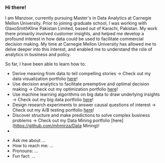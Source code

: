 ### Hi there!

I am Manzoor, currently pursuing Master's in Data Analytics at Carnegie Mellon University. Prior to joining graduate school, I was working with GlaxoSmithKline Pakistan Limited, based out of Karachi, Pakistan. My work there primarily involved customer insights, and helped me develop a profound interest in how data could be used to facilitate commercial decision making. My time at Carnegie Mellon University has allowed me to delve deeper into this interest, and enabled me to understand the role of analytics in business and policy. 

So far, I have been able to learn how to:

* Derive meaning from data to tell compelling stories -> Check out my data visualization portfolio [here](https://github.com/mhmirza/DataViz)!
* Use decision analytics to facilitate preemptive and optimal decision making -> Check out my optimization portfolio [here](https://github.com/mhmirza/Optimization)!
* Use machine learning algorithms on big data to draw underlying insights -> Check out my big data portfolio [here](https://github.com/mhmirza/BigData)!
* Design research experiments to answer causal questions of interest -> Check out my A/B testing portfolio [here](https://github.com/mhmirza/ABTesting)!
* Discover structure and make predictions to solve complex business problems -> Check out my Data Mining portfolio [here](https://github.com/mhmirza/Data Mining)!
* 


- Ask me about ...
- How to reach me: ...
- Pronouns: ...
- Fun fact: ...

